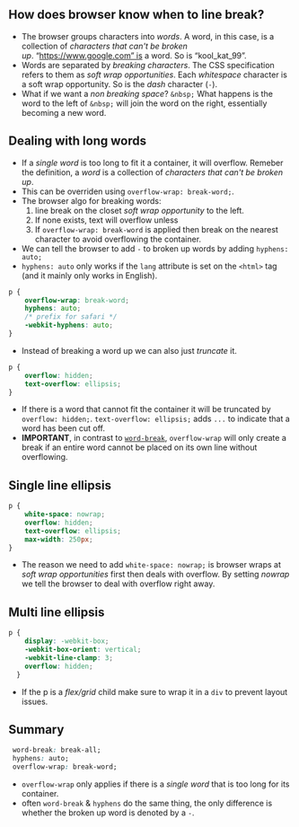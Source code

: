 ## How does browser know when to line break?
- The browser groups characters into *words*. A word, in this case, is a collection of *characters that can't be broken up*. “https://www.google.com” is a word. So is “kool_kat_99”.
- Words are separated by *breaking characters*. The CSS specification refers to them as *soft wrap opportunities*. Each *whitespace* character is a soft wrap opportunity. So is the *dash* character (`-`).
- What if we want a *non breaking space*? `&nbsp;` What happens is the word to the left of `&nbsp;` will join the word on the right, essentially becoming a new word.

## Dealing with long words
- If a *single word* is too long to fit it a container, it will overflow. Remeber the definition, a *word* is a collection of *characters that can't be broken up*.
- This can be overriden using `overflow-wrap: break-word;`.
- The browser algo for breaking words:
	1. line break on the closet *soft wrap opportunity* to the left.
	2. If none exists, text will overflow unless
	3. If `overflow-wrap: break-word` is applied then break on the nearest character to avoid overflowing the container.
- We can tell the browser to add `-` to broken up words by adding `hyphens: auto;` 
- `hyphens: auto` only works if the `lang` attribute is set on the `<html>` tag (and it mainly only works in English).
```css
p {
	overflow-wrap: break-word;
	hyphens: auto;
	/* prefix for safari */
	-webkit-hyphens: auto;
}
```
- Instead of breaking a word up we can also just *truncate* it.
```css
p {
	overflow: hidden;
	text-overflow: ellipsis;
}
```
- If there is a word that cannot fit the container it will be truncated by `overflow: hidden;`. `text-overflow: ellipsis;` adds `...` to indicate that a word has been cut off.
- **IMPORTANT**, in contrast to [`word-break`](https://developer.mozilla.org/en-US/docs/Web/CSS/word-break), `overflow-wrap` will only create a break if an entire word cannot be placed on its own line without overflowing.

## Single line ellipsis
```css
p {
	white-space: nowrap;
	overflow: hidden;
	text-overflow: ellipsis;
	max-width: 250px;
}
```
- The reason we need to add `white-space: nowrap;` is browser wraps at *soft wrap opportunities* first then deals with overflow. By setting *nowrap* we tell the browser to deal with overflow right away.

## Multi line ellipsis
```css
p {
    display: -webkit-box;
    -webkit-box-orient: vertical;
    -webkit-line-clamp: 3;
    overflow: hidden;
  }
```
- If the p is a *flex/grid* child make sure to wrap it in a `div` to prevent layout issues.

## Summary
```css
 word-break: break-all;
 hyphens: auto; 
 overflow-wrap: break-word; 
```
- `overflow-wrap` only applies if there is a *single word* that is too long for its container.
- often `word-break` & `hyphens` do the same thing, the only difference is whether the broken up word is denoted by a `-`.